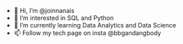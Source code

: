 - 👋 Hi, I’m @joinnanais
- 👀 I’m interested in SQL and Python
- 🌱 I’m currently learning Data Analytics and Data Science
- 📫 Follow my tech page on insta @bbgandangbody

<!---
joinnanais/joinnanais is a ✨ special ✨ repository because its `README.md` (this file) appears on your GitHub profile.
You can click the Preview link to take a look at your changes.
--->
